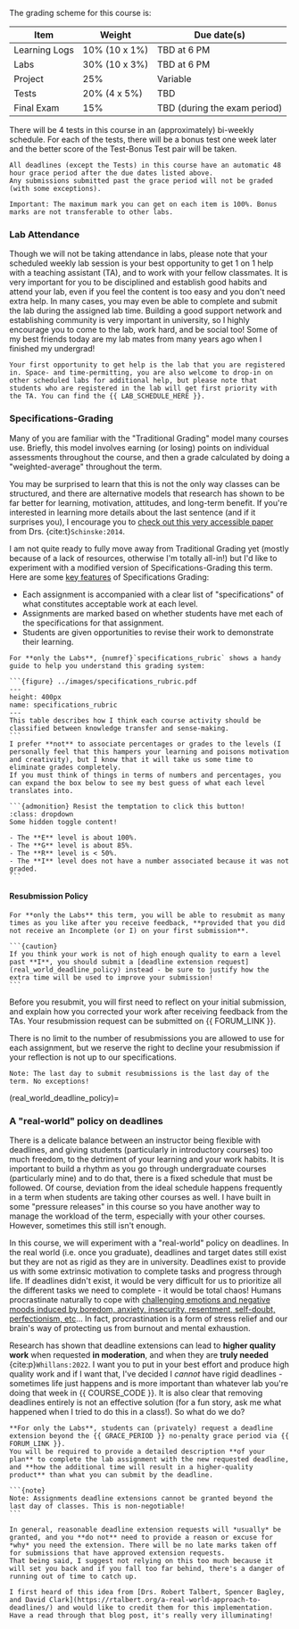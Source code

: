 The grading scheme for this course is:

| Item          | Weight                       | Due date(s)                  |
|---------------|------------------------------|------------------------------|
| Learning Logs | 10% (10 x 1%)                | TBD at 6 PM              |
| Labs          | 30% (10 x 3%)                | TBD at 6 PM            |
| Project       | 25%                          | Variable                     |
| Tests         | 20% (4 x 5%)                 | TBD       |
| Final Exam    | 15%                          | TBD (during the exam period) |

There will be 4 tests in this course in an (approximately) bi-weekly schedule.
For each of the tests, there will be a bonus test one week later and the better score of the Test-Bonus Test pair will be taken.

```{attention} 
All deadlines (except the Tests) in this course have an automatic 48 hour grace period after the due dates listed above.
Any submissions submitted past the grace period will not be graded (with some exceptions).
```

```{note}
Important: The maximum mark you can get on each item is 100%. Bonus marks are not transferable to other labs.
```

### Lab Attendance

Though we will not be taking attendance in labs, please note that your scheduled weekly lab session is your best opportunity to get 1 on 1 help with a teaching assistant (TA), and to work with your fellow classmates.
It is very important for you to be disciplined and establish good habits and attend your lab, even if you feel the content is too easy and you don't need extra help.
In many cases, you may even be able to complete and submit the lab during the assigned lab time. 
Building a good support network and establishing community is very important in university, so I highly encourage you to come to the lab, work hard, and be social too!
Some of my best friends today are my lab mates from many years ago when I finished my undergrad!

```{attention}
Your first opportunity to get help is the lab that you are registered in. Space- and time-permitting, you are also welcome to drop-in on other scheduled labs for additional help, but please note that students who are registered in the lab will get first priority with the TA. You can find the {{ LAB_SCHEDULE_HERE }}.
```

### Specifications-Grading

Many of you are familiar with the "Traditional Grading" model many courses use.
Briefly, this model involves earning (or losing) points on individual assessments throughout the course, and then a grade calculated by doing a "weighted-average" throughout the term.

You may be surprised to learn that this is not the only way classes can be structured, and there are alternative models that research has shown to be far better for learning, motivation, attitudes, and long-term benefit.
If you're interested in learning more details about the last sentence (and if it surprises you), I encourage you to [check out this very accessible paper](https://www.lifescied.org/doi/full/10.1187/cbe.cbe-14-03-0054) from Drs. {cite:t}`Schinske:2014`.

I am not quite ready to fully move away from Traditional Grading yet (mostly because of a lack of resources, otherwise I'm totally all-in!) but I'd like to experiment with a modified version of Specifications-Grading this term.
Here are some [key features](https://twitter.com/siwelwerd/status/1472940473924960261) of Specifications Grading:

- Each assignment is accompanied with a clear list of "specifications" of what constitutes acceptable work at each level.
- Assignments are marked based on whether students have met each of the specifications for that assignment.
- Students are given opportunities to revise their work to demonstrate their learning.

````{attention}
For **only the Labs**, {numref}`specifications_rubric` shows a handy guide to help you understand this grading system: 

```{figure} ../images/specifications_rubric.pdf
---
height: 400px
name: specifications_rubric
---
This table describes how I think each course activity should be classified between knowledge transfer and sense-making.
```
I prefer **not** to associate percentages or grades to the levels (I personally feel that this hampers your learning and poisons motivation and creativity), but I know that it will take us some time to eliminate grades completely.
If you must think of things in terms of numbers and percentages, you can expand the box below to see my best guess of what each level translates into.

```{admonition} Resist the temptation to click this button!
:class: dropdown
Some hidden toggle content!

- The **E** level is about 100%.
- The **G** level is about 85%.
- The **R** level is < 50%.
- The **I** level does not have a number associated because it was not graded.
```
````

#### Resubmission Policy

````{attention}
For **only the Labs** this term, you will be able to resubmit as many times as you like after you receive feedback, **provided that you did not receive an Incomplete (or I) on your first submission**.

```{caution}
If you think your work is not of high enough quality to earn a level past **I**, you should submit a [deadline extension request](real_world_deadline_policy) instead - be sure to justify how the extra time will be used to improve your submission!
```
````

Before you resubmit, you will first need to reflect on your initial submission, and explain how you corrected your work after receiving feedback from the TAs.
Your resubmission request can be submitted on {{ FORUM_LINK }}.

There is no limit to the number of resubmissions you are allowed to use for each assignment, but we reserve the right to decline your resubmission if your reflection is not up to our specifications.

```{note}
Note: The last day to submit resubmissions is the last day of the term. No exceptions!
``` 

(real_world_deadline_policy)=
### A "real-world" policy on deadlines

There is a delicate balance between an instructor being flexible with deadlines, and giving students (particularly in introductory courses) too much freedom, to the detriment of your learning and your work habits.
It is important to build a rhythm as you go through undergraduate courses (particularly mine) and to do that, there is a fixed schedule that must be followed. 
Of course, deviation from the ideal schedule happens frequently in a term when students are taking other courses as well. 
I have built in some "pressure releases" in this course so you have another way to manage the workload of the term, especially with your other courses.
However, sometimes this still isn't enough.

In this course, we will experiment with a "real-world" policy on deadlines.
In the real world (i.e. once you graduate), deadlines and target dates still exist but they are not as rigid as they are in university.
Deadlines exist to provide us with some extrinsic motivation to complete tasks and progress through life.
If deadlines didn't exist, it would be very difficult for us to prioritize all the different tasks we need to complete - it would be total chaos!
Humans procrastinate naturally to cope with [challenging emotions and negative moods induced by boredom, anxiety, insecurity, resentment, self-doubt, perfectionism, etc](https://www.nytimes.com/2019/03/25/smarter-living/why-you-procrastinate-it-has-nothing-to-do-with-self-control.html)...
In fact, procrastination is a form of stress relief and our brain's way of protecting us from burnout and mental exhaustion.

Research has shown that deadline extensions can lead to **higher quality work** when requested **in moderation**, and when they are **truly needed** {cite:p}`Whillans:2022`.
I want you to put in your best effort and produce high quality work and if I want that, I've decided I *cannot* have rigid deadlines - sometimes life just happens and is more important than whatever lab you're doing that week in {{ COURSE_CODE }}. 
It is also clear that removing deadlines entirely is not an effective solution (for a fun story, ask me what happened when I tried to do this in a class!).
So what do we do?

````{attention} 
**For only the Labs**, students can (privately) request a deadline extension beyond the {{ GRACE_PERIOD }} no-penalty grace period via {{ FORUM_LINK }}. 
You will be required to provide a detailed description **of your plan** to complete the lab assignment with the new requested deadline, and **how the additional time will result in a higher-quality product** than what you can submit by the deadline.

```{note}
Note: Assignments deadline extensions cannot be granted beyond the last day of classes. This is non-negotiable!
```

In general, reasonable deadline extension requests will *usually* be granted, and you **do not** need to provide a reason or excuse for *why* you need the extension. There will be no late marks taken off for submissions that have approved extension requests.
That being said, I suggest not relying on this too much because it will set you back and if you fall too far behind, there's a danger of running out of time to catch up.
````

```{tip}
I first heard of this idea from [Drs. Robert Talbert, Spencer Bagley, and David Clark](https://rtalbert.org/a-real-world-approach-to-deadlines/) and would like to credit them for this implementation. Have a read through that blog post, it's really very illuminating!
```
